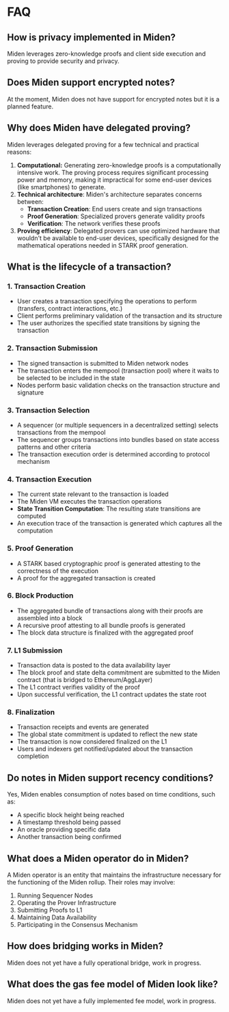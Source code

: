 # FAQ

## How is privacy implemented in Miden?

Miden leverages zero-knowledge proofs and client side execution and proving to provide security and privacy.

## Does Miden support encrypted notes?

At the moment, Miden does not have support for encrypted notes but it is a planned feature.

## Why does Miden have delegated proving?

Miden leverages delegated proving for a few technical and practical reasons:

1. **Computational:** Generating zero-knowledge proofs is a computationally intensive work. The proving process requires significant processing power and memory, making it impractical for some end-user devices (like smartphones) to generate.
2. **Technical architecture**:
Miden's architecture separates concerns between:
    - **Transaction Creation**: End users create and sign transactions
    - **Proof Generation**: Specialized provers generate validity proofs
    - **Verification**: The network verifies these proofs
3. **Proving efficiency**:
Delegated provers can use optimized hardware that wouldn't be available to end-user devices, specifically designed for the mathematical operations needed in STARK proof generation.

## What is the lifecycle of a transaction?

### 1. Transaction Creation

- User creates a transaction specifying the operations to perform (transfers, contract interactions, etc.)
- Client performs preliminary validation of the transaction and its structure
- The user authorizes the specified state transitions by signing the transaction

### 2. Transaction Submission

- The signed transaction is submitted to Miden network nodes
- The transaction enters the mempool (transaction pool) where it waits to be selected to be included in the state
- Nodes perform basic validation checks on the transaction structure and signature

### 3. Transaction Selection

- A sequencer (or multiple sequencers in a decentralized setting) selects transactions from the mempool
- The sequencer groups transactions into bundles based on state access patterns and other criteria
- The transaction execution order is determined according to protocol mechanism

### 4. Transaction Execution

- The current state relevant to the transaction is loaded
- The Miden VM executes the transaction operations
- **State Transition Computation**: The resulting state transitions are computed
- An execution trace of the transaction is generated which captures all the computation

### 5. Proof Generation

- A STARK based cryptographic proof is generated attesting to the correctness of the execution
- A proof for the aggregated transaction is created

### 6. Block Production

- The aggregated bundle of transactions along with their proofs are assembled into a block
- A recursive proof attesting to all bundle proofs is generated
- The block data structure is finalized with the aggregated proof

### 7. L1 Submission

- Transaction data is posted to the data availability layer
- The block proof and state delta commitment are submitted to the Miden contract (that is bridged to Ethereum/AggLayer)
- The L1 contract verifies validity of the proof
- Upon successful verification, the L1 contract updates the state root

### 8. Finalization

- Transaction receipts and events are generated
- The global state commitment is updated to reflect the new state
- The transaction is now considered finalized on the L1
- Users and indexers get notified/updated about the transaction completion

## Do notes in Miden support recency conditions?

Yes, Miden enables consumption of notes based on time conditions, such as:

- A specific block height being reached
- A timestamp threshold being passed
- An oracle providing specific data
- Another transaction being confirmed

## What does a Miden operator do in Miden?

A Miden operator is an entity that maintains the infrastructure necessary for the functioning of the Miden rollup. Their roles may involve:

1. Running Sequencer Nodes
2. Operating the Prover Infrastructure
3. Submitting Proofs to L1
4. Maintaining Data Availability
5. Participating in the Consensus Mechanism

## How does bridging works in Miden?

Miden does not yet have a fully operational bridge, work in progress.

## What does the gas fee model of Miden look like?

Miden does not yet have a fully implemented fee model, work in progress.
